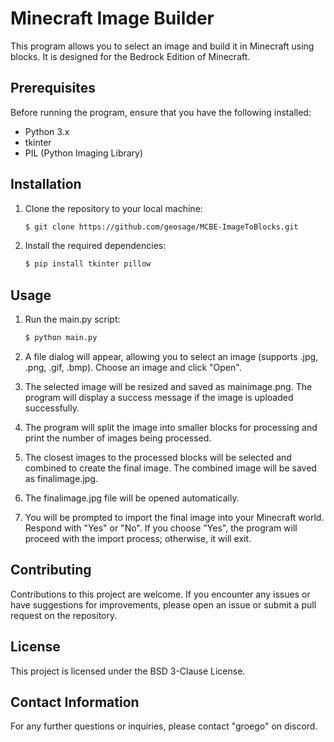 # Minecraft Image Builder

This program allows you to select an image and build it in Minecraft using blocks. It is designed for the Bedrock Edition of Minecraft.

## Prerequisites

Before running the program, ensure that you have the following installed:

- Python 3.x
- tkinter
- PIL (Python Imaging Library)

## Installation

1. Clone the repository to your local machine:

   ```bash
   $ git clone https://github.com/geosage/MCBE-ImageToBlocks.git
   ```
2. Install the required dependencies:

   ```bash
   $ pip install tkinter pillow
   ```

## Usage
1. Run the main.py script:

   ```bash
   $ python main.py
   ```
2. A file dialog will appear, allowing you to select an image (supports .jpg, .png, .gif, .bmp). Choose an image and click "Open".

3. The selected image will be resized and saved as mainimage.png. The program will display a success message if the image is uploaded successfully.

4. The program will split the image into smaller blocks for processing and print the number of images being processed.

5. The closest images to the processed blocks will be selected and combined to create the final image. The combined image will be saved as finalimage.jpg.

6. The finalimage.jpg file will be opened automatically.

7. You will be prompted to import the final image into your Minecraft world. Respond with "Yes" or "No". If you choose "Yes", the program will proceed with the import process; otherwise, it will exit.

## Contributing
Contributions to this project are welcome. If you encounter any issues or have suggestions for improvements, please open an issue or submit a pull request on the repository.

## License
This project is licensed under the BSD 3-Clause License.

## Contact Information
For any further questions or inquiries, please contact "groego" on discord.
